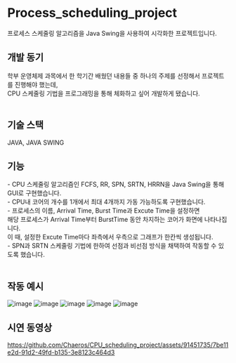 # Process_scheduling_project
프로세스 스케줄링 알고리즘을 Java Swing을 사용하여 시각화한 프로젝트입니다.
<br>

<h2>개발 동기</h2>
학부 운영체제 과목에서 한 학기간 배웠던 내용들 중 하나의 주제를 선정해서 프로젝트를 진행해야 했는데,<br>
CPU 스케줄링 기법을 프로그래밍을 통해 체화하고 싶어 개발하게 됐습니다.<br>
<br>

<h2>기술 스택</h2>
JAVA, JAVA SWING
<br>

<h2>기능</h2>
- CPU 스케줄링 알고리즘인 FCFS, RR, SPN, SRTN, HRRN을 Java Swing을 통해 GUI로 구현했습니다.<br>
- CPU내 코어의 개수를 1개에서 최대 4개까지 가동 가능하도록 구현했습니다.<br>
- 프로세스의 이름, Arrival Time, Burst Time과 Excute Time을 설정하면<br>
   해당 프로세스가 Arrival Time부터 BurstTime 동안 차지하는 코어가 화면에 나타나집니다.<br>
   이 때, 설정한 Excute Time마다 좌측에서 우측으로 그래프가 한칸씩 생성됩니다.<br>
- SPN과 SRTN 스케줄링 기법에 한하여 선점과 비선점 방식을 채택하여 작동할 수 있도록 했습니다. <br>
<br>

<h2>작동 예시</h2>

![image](https://github.com/Chaeros/CPU_scheduling_project/assets/91451735/de244c44-c2ae-404e-a62d-ab266a59cdde)
![image](https://github.com/Chaeros/CPU_scheduling_project/assets/91451735/6f3c67a8-e443-4214-9993-543e150780f2)
![image](https://github.com/Chaeros/CPU_scheduling_project/assets/91451735/22a659a1-984c-4394-befd-6fdcd1ef9675)
![image](https://github.com/Chaeros/CPU_scheduling_project/assets/91451735/ded5d0f5-0f21-4db5-8e33-cfb53d982b6b)
![image](https://github.com/Chaeros/CPU_scheduling_project/assets/91451735/da309ceb-db7d-4961-b7ad-a8b72589c0ed)
<br>

<h2>시연 동영상</h2>

https://github.com/Chaeros/CPU_scheduling_project/assets/91451735/7be11e2d-91d2-49fd-b135-3e8123c464d3

